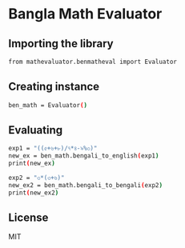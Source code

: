 # Bangla Math Evaluator


## Importing the library

```sh
from mathevaluator.benmatheval import Evaluator
```
## Creating instance

```sh
ben_math = Evaluator()
```
## Evaluating

```sh
exp1 = "((৫+৬+৮)/৭*৪-৯%৩)"
new_ex = ben_math.bengali_to_english(exp1)
print(new_ex)

exp2 = "৩*(৩+৬)"
new_ex2 = ben_math.bengali_to_bengali(exp2)
print(new_ex2)
```

License
----

MIT